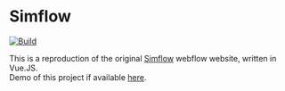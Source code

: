 # Simflow

[![Build](https://github.com/sruusk/simflow/actions/workflows/gh-pages.yml/badge.svg)](https://github.com/sruusk/simflow/actions/workflows/gh-pages.yml)

This is a reproduction of the original [Simflow](https://simflow.app) webflow website, written in Vue.JS.  
Demo of this project if available [here](https://sruusk.github.io/simflow).
